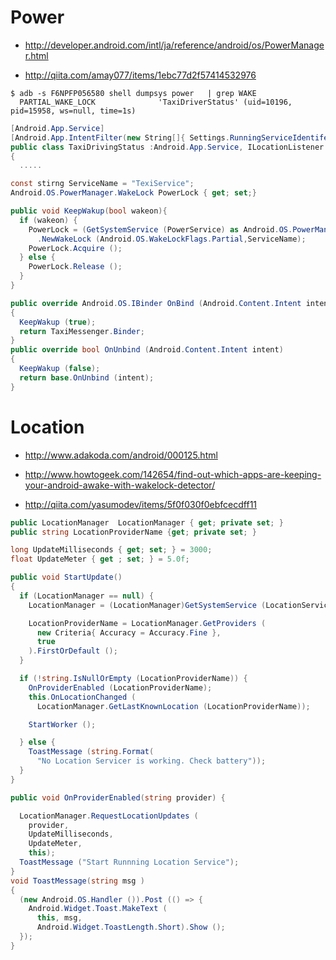 # Power

- http://developer.android.com/intl/ja/reference/android/os/PowerManager.html

- http://qiita.com/amay077/items/1ebc77d2f57414532976

~~~
$ adb -s F6NPFP056580 shell dumpsys power   | grep WAKE
  PARTIAL_WAKE_LOCK              'TaxiDriverStatus' (uid=10196, pid=15958, ws=null, time=1s)
~~~

~~~csharp
[Android.App.Service]
[Android.App.IntentFilter(new String[]{ Settings.RunningServiceIdentifer})]
public class TaxiDrivingStatus :Android.App.Service, ILocationListener
{
  .....

const stirng ServiceName = "TexiService";
Android.OS.PowerManager.WakeLock PowerLock { get; set;}

public void KeepWakup(bool wakeon){
  if (wakeon) {
    PowerLock = (GetSystemService (PowerService) as Android.OS.PowerManager)
      .NewWakeLock (Android.OS.WakeLockFlags.Partial,ServiceName);				
    PowerLock.Acquire ();
  } else {
    PowerLock.Release ();
  }
}

public override Android.OS.IBinder OnBind (Android.Content.Intent intent)
{
  KeepWakup (true);
  return TaxiMessenger.Binder;
}
public override bool OnUnbind (Android.Content.Intent intent)
{
  KeepWakup (false);
  return base.OnUnbind (intent);
}
~~~

# Location

- http://www.adakoda.com/android/000125.html
- http://www.howtogeek.com/142654/find-out-which-apps-are-keeping-your-android-awake-with-wakelock-detector/

- http://qiita.com/yasumodev/items/5f0f030f0ebfcecdff11

~~~csharp
public LocationManager  LocationManager { get; private set; }
public string LocationProviderName {get; private set; }

long UpdateMilliseconds { get; set; } = 3000;
float UpdateMeter { get ; set; } = 5.0f;

public void StartUpdate()
{
  if (LocationManager == null) {
    LocationManager = (LocationManager)GetSystemService (LocationService);

    LocationProviderName = LocationManager.GetProviders (
      new Criteria{ Accuracy = Accuracy.Fine },
      true
    ).FirstOrDefault ();				
  }

  if (!string.IsNullOrEmpty (LocationProviderName)) {
    OnProviderEnabled (LocationProviderName);
    this.OnLocationChanged (
      LocationManager.GetLastKnownLocation (LocationProviderName));

    StartWorker ();

  } else {
    ToastMessage (string.Format(
      "No Location Servicer is working. Check battery"));
  }				
}

public void OnProviderEnabled(string provider) {

  LocationManager.RequestLocationUpdates (
    provider,
    UpdateMilliseconds,
    UpdateMeter,
    this);
  ToastMessage ("Start Runnning Location Service");
}
void ToastMessage(string msg )
{
  (new Android.OS.Handler ()).Post (() => {
    Android.Widget.Toast.MakeText (
      this, msg,
      Android.Widget.ToastLength.Short).Show ();
  });
}
~~~
